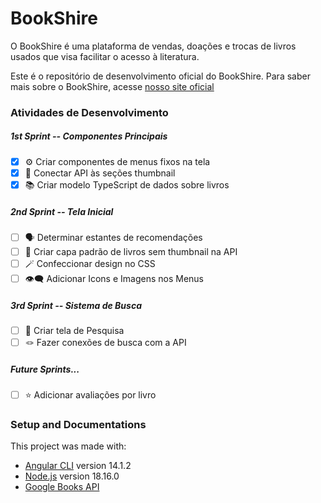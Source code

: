 # BookShire

O BookShire é uma plataforma de vendas, doações e trocas de livros usados que visa facilitar o acesso à literatura.

Este é o repositório de desenvolvimento oficial do BookShire. Para saber mais sobre o BookShire, acesse [nosso site oficial](https://bookshire.vercel.app/)

### Atividades de Desenvolvimento

##### 1st Sprint -- Componentes Principais
- [x] ⚙️ Criar componentes de menus fixos na tela
- [x] 🔗 Conectar API às seções thumbnail
- [x] 📚 Criar modelo TypeScript de dados sobre livros

##### 2nd Sprint -- Tela Inicial
- [ ] 🗣️ Determinar estantes de recomendações 
- [ ] 📘 Criar capa padrão de livros sem thumbnail na API
- [ ] 🪄 Confeccionar design no CSS 
- [ ] 👁️‍🗨️ Adicionar Icons e Imagens nos Menus

##### 3rd Sprint -- Sistema de Busca
- [ ] 🔎 Criar tela de Pesquisa
- [ ] 🪢 Fazer conexões de busca com a API

##### Future Sprints...
- [ ] ⭐ Adicionar avaliações por livro 

### Setup and Documentations
This project was made with:
- [Angular CLI](https://github.com/angular/angular-cli) version 14.1.2
- [Node.js](https://nodejs.org/en/docs) version 18.16.0
- [Google Books API](https://developers.google.com/books) 
